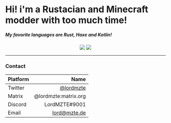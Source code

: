 # Hi! i'm a Rustacian and Minecraft modder with too much time!

##### My favorite languages are Rust, Haxe and Kotlin!

<div align="center">
    <img src="https://github-readme-stats.vercel.app/api?username=lordmzte&show_icons=true&theme=dracula" />
    <img src="https://github-readme-stats.vercel.app/api/top-langs/?username=lordmzte&theme=dracula&layout=compact" />
</div>
<hr />

### Contact
| Platform | Name                                      |
| :------- | ----------------------------------------: |
| Twitter  | [@lordmzte](https://twitter.com/LordMZTE) |
| Matrix   | @lordmzte:matrix.org                      |
| Discord  | LordMZTE#9001                             |
| Email    | lord@mzte.de                              |
